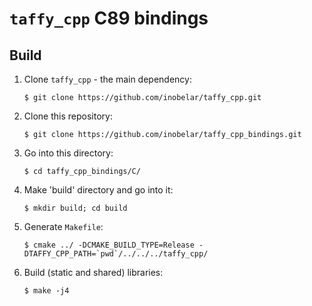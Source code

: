 # `taffy_cpp` C89 bindings

## Build

1. Clone `taffy_cpp` - the main dependency:
   ```shell
   $ git clone https://github.com/inobelar/taffy_cpp.git
   ```
2. Clone this repository:
   ```shell
   $ git clone https://github.com/inobelar/taffy_cpp_bindings.git
   ```
3. Go into this directory:
   ```shell
   $ cd taffy_cpp_bindings/C/
   ```
4. Make 'build' directory and go into it:
   ```shell
   $ mkdir build; cd build
   ```
5. Generate `Makefile`:
   ```shell
   $ cmake ../ -DCMAKE_BUILD_TYPE=Release -DTAFFY_CPP_PATH=`pwd`/../../../taffy_cpp/
   ```
12. Build (static and shared) libraries:
    ```shell
    $ make -j4
    ``` 
